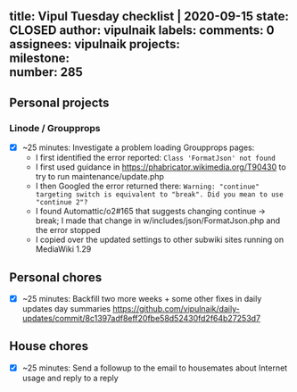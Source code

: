 title:	Vipul Tuesday checklist | 2020-09-15
state:	CLOSED
author:	vipulnaik
labels:	
comments:	0
assignees:	vipulnaik
projects:	
milestone:	
number:	285
--
## Personal projects

### Linode / Groupprops

- [x] ~25 minutes: Investigate a problem loading Groupprops pages:
  - I first identified the error reported: `Class 'FormatJson' not found`
  - I first used guidance in https://phabricator.wikimedia.org/T90430 to try to run maintenance/update.php
  - I then Googled the error returned there: `Warning: "continue" targeting switch is equivalent to "break". Did you mean to use "continue 2"?`
  - I found Automattic/o2#165 that suggests changing continue -> break; I made that change in w/includes/json/FormatJson.php and the error stopped
  - I copied over the updated settings to other subwiki sites running on MediaWiki 1.29

## Personal chores

- [x] ~25 minutes: Backfill two more weeks + some other fixes in daily updates day summaries https://github.com/vipulnaik/daily-updates/commit/8c1397adf8eff20fbe58d52430fd2f64b27253d7

## House chores

- [x] ~25 minutes: Send a followup to the email to housemates about Internet usage and reply to a reply
